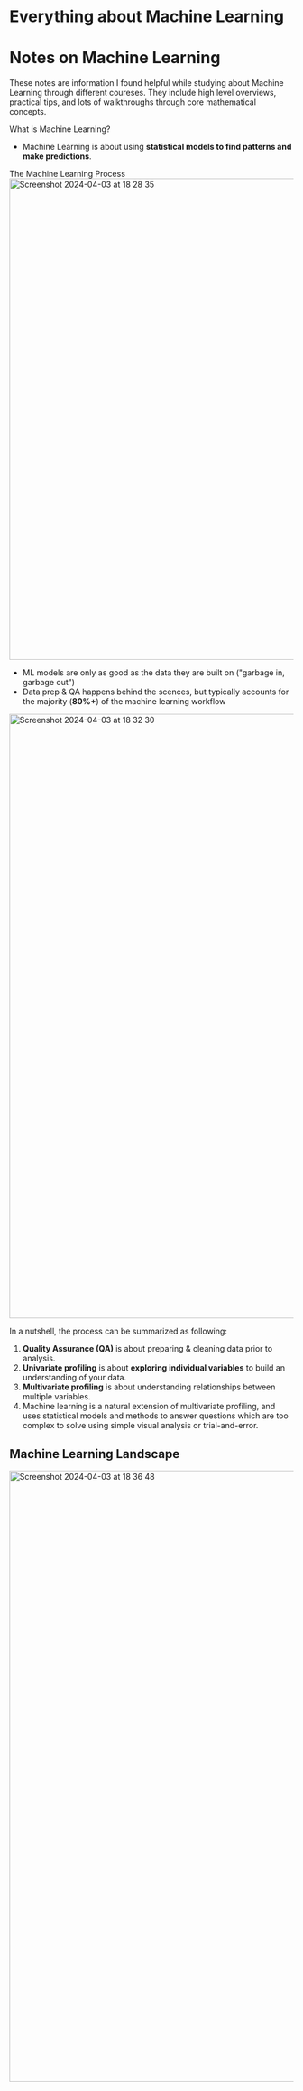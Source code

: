 # Everything about Machine Learning

# Notes on Machine Learning
These notes are information I found helpful while studying about Machine Learning through different coureses. They include high level overviews, practical tips, and lots of walkthroughs through core mathematical concepts.

What is Machine Learning? 
- Machine Learning is about using **statistical models to find patterns and make predictions**. 

The Machine Learning Process 
<img width="853" alt="Screenshot 2024-04-03 at 18 28 35" src="https://github.com/Kohmputer/Machine-Learning-Specialization/assets/137958418/1d6004d4-3d3c-4648-bf92-7865fefab316">
- ML models are only as good as the data they are built on ("garbage in, garbage out")
- Data prep & QA happens behind the scences, but typically accounts for the majority (**80%+**) of the machine learning workflow

<img width="1071" alt="Screenshot 2024-04-03 at 18 32 30" src="https://github.com/Kohmputer/Machine-Learning-Specialization/assets/137958418/ca21b2a2-491a-4cdf-9ead-8492c92d2e91">

In a nutshell, the process can be summarized as following: 
1. **Quality Assurance (QA)** is about preparing & cleaning data prior to analysis.
2. **Univariate profiling** is about **exploring individual variables** to build an understanding of your data.
3. **Multivariate profiling** is about understanding relationships between multiple variables.
4. Machine learning is a natural extension of multivariate profiling, and uses statistical models and methods to answer questions which are too complex to solve using simple visual analysis or trial-and-error. 

## Machine Learning Landscape 
<img width="1083" alt="Screenshot 2024-04-03 at 18 36 48" src="https://github.com/Kohmputer/Machine-Learning-Specialization/assets/137958418/74cb2e66-39fa-41a4-8a8a-07ccabb10ac4">
